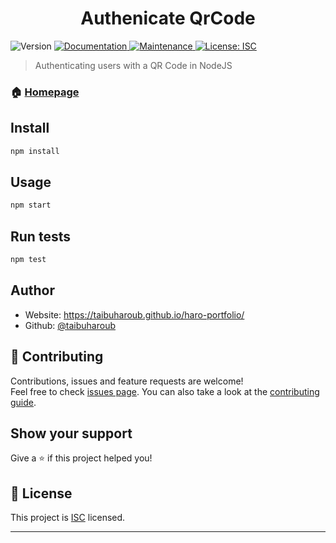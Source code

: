 <h1 align="center">Authenicate QrCode </h1>
<p>
  <img alt="Version" src="https://img.shields.io/badge/version-1.0.0-blue.svg?cacheSeconds=2592000" />
  <a href="https://github.com/taibuharoub/authenicate-qrcode#readme" target="_blank">
    <img alt="Documentation" src="https://img.shields.io/badge/documentation-yes-brightgreen.svg" />
  </a>
  <a href="https://github.com/taibuharoub/authenicate-qrcode/graphs/commit-activity" target="_blank">
    <img alt="Maintenance" src="https://img.shields.io/badge/Maintained%3F-yes-green.svg" />
  </a>
  <a href="https://github.com/taibuharoub/authenicate-qrcode/blob/master/LICENSE" target="_blank">
    <img alt="License: ISC" src="https://img.shields.io/github/license/taibuharoub/authenicate-qrcode" />
  </a>
</p>

> Authenticating users with a QR Code in NodeJS

### 🏠 [Homepage](https://github.com/taibuharoub/authenicate-qrcode#readme)

## Install

```sh
npm install
```

## Usage

```sh
npm start
```

## Run tests

```sh
npm test
```

## Author

* Website: https://taibuharoub.github.io/haro-portfolio/
* Github: [@taibuharoub](https://github.com/taibuharoub)

## 🤝 Contributing

Contributions, issues and feature requests are welcome!<br />Feel free to check [issues page](https://github.com/taibuharoub/authenicate-qrcode/issues). You can also take a look at the [contributing guide](https://github.com/taibuharoub/authenicate-qrcode/blob/master/CONTRIBUTING.md).

## Show your support

Give a ⭐️ if this project helped you!

## 📝 License

This project is [ISC](https://github.com/taibuharoub/authenicate-qrcode/blob/master/LICENSE) licensed.

***
